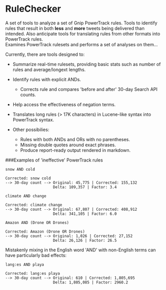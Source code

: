 RuleChecker
===========

A set of tools to analyze a set of Gnip PowerTrack rules. Tools to identify rules that result in both __less__ and __more__ tweets being delivered than intended. Also anticipate tools for translating rules from other formats into PowerTrack rules.    
Examines PowerTrack rulesets and performs a set of analyses on them...

Currently, there are tools designed to:
* Summarize real-time rulesets, providing basic stats such as number of rules and average/longext lengths.
* Identify rules with explicit ANDs.
    * Corrects rule and compares 'before and after' 30-day Search API counts.
* Help access the effectiveness of negation terms.
* Translates long rules (> 17K characters) in Lucene-like syntax into PowerTrack syntax.
 
* Other possibilies:
    * Rules with both ANDs and ORs with no parentheses.  
    * Missing double quotes around exact phrases.
    * Produce report-ready output rendered in markdown.


###Examples of 'ineffective' PowerTrack rules

```
snow AND cold

Corrected: snow cold
--> 30-day count --> Original: 45,775 | Corrected: 155,132
                     Delta: 109,357 | Factor: 3.4
```

```
climate AND change

Corrected: climate change
--> 30-day count --> Original: 67,807 | Corrected: 408,912
                     Delta: 341,105 | Factor: 6.0
```

```
Amazon AND (Drone OR Drones)

Corrected: Amazon (Drone OR Drones)
--> 30-day count --> Original: 1,026 | Corrected: 27,152
                     Delta: 26,126 | Factor: 26.5
```

Mistakenly mixing in the English word 'AND' with non-English terms can have particularly bad effects: 

```
lang:es AND playa

Corrected: lang:es playa
--> 30-day count --> Original: 610 | Corrected: 1,805,695
                     Delta: 1,805,085 | Factor: 2960.2
```


